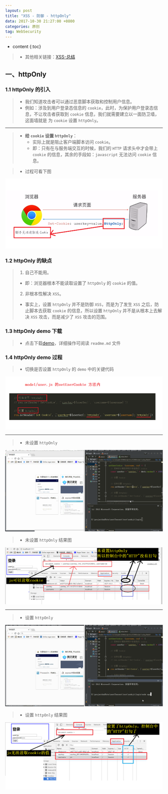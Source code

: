 ```yaml
---
layout: post
title: "XSS - 防御 - httpOnly"
data: 2017-10-30 21:27:00 +0800
categories: 原创
tag: WebSecurity
---
```

* content
{:toc}

> * 其他相关链接：[XSS-总结](http://www.jmazm.com/2017/10/31/XSS-inclustion/)

<!-- more -->

## 一、httpOnly 

### 1.1 httpOnly 的引入

> * 我们知道攻击者可以通过恶意脚本获取和控制用户信息。
> * 例如：涉及到用户登录态信息的 `cookie`，此时，为保护用户登录态信息，不让攻击者获取到 `cookie` 信息，我们就需要建立以一面防卫墙，这面墙就是 为 `cookie` 设置 `httpOnly`。

---

> * **给 `cookie` 设置 `httpOnly`**：
>   * 实际上就是阻止客户端脚本访问 `cookie`。
>   * 即：只有在与服务端交互的时候，我们的 `HTTP` 请求头中才会带上 `cookie` 的信息，其余的手段如：`javascript` 无法访问 `cookie` 信息。

> * 过程可看下图

![httpOnly](/styles/images/web/security/XSS/security-14.png)

### 1.2 httpOnly 的缺点

> 1. 自己不能用。
>   * 即：浏览器根本不能读取设置了 `httpOnly` 的 `cookie` 的值。
> 2. 非根本性解决 `XSS`。
>   * 事实上，设置 `httpOnly` 并不是防御 `XSS`，而是为了发生 `XSS` 之后，防止脚本去获取 `cookie` 的信息，所以设置 `httpOnly` 并不是从根本上去解决 `XSS` 攻击，而是减少了 `XSS` 攻击的范围。   

### 1.3 httpOnly demo 下载

> * 点击下载[demo](/effects/files/webSecurity/XSS/httpOnly.zip)，详细操作可阅读 `readme.md` 文件

### 1.4 httpOnly demo 过程

> * 切换是否设置 `httpOnly` 的 `demo` 中的关键代码

![httpOnly](/styles/images/web/security/XSS/security-15.png)

---

> * 未设置 `httpOnly`

![httpOnly](/effects/images/webSecurity/webSecurity-05.gif)

> * 未设置 `httpOnly` 结果图

![httpOnly](/styles/images/web/security/XSS/security-16.png)

----

> * 设置 `httpOnly`

![httpOnly](/effects/images/webSecurity/webSecurity-06.gif)

> * 设置 `httpOnly` 结果图

![httpOnly](/styles/images/web/security/XSS/security-17.png)


